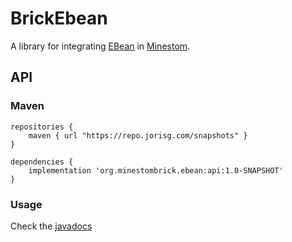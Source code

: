 # BrickEbean

A library for integrating [EBean](https://ebean.io/) in [Minestom](https://github.com/Minestom/Minestom).

## API

### Maven
```
repositories {
    maven { url "https://repo.jorisg.com/snapshots" }
}
```

```
dependencies {
    implementation 'org.minestombrick.ebean:api:1.0-SNAPSHOT'
}
```

### Usage

Check the [javadocs](https://minestombrick.github.io/BrickEbean/)